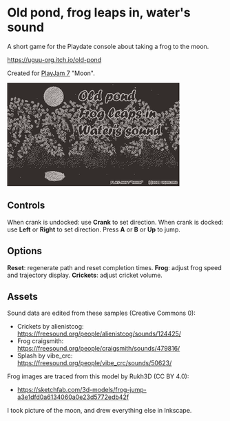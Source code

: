 # Old pond, frog leaps in, water's sound

A short game for the Playdate console about taking a frog to the moon.

https://uguu-org.itch.io/old-pond

Created for [PlayJam 7](https://itch.io/jam/playjam-7) "Moon".

![](doc/demo.gif)

## Controls

When crank is undocked: use **Crank** to set direction.
When crank is docked: use **Left** or **Right** to set direction.
Press **A** or **B** or **Up** to jump.

## Options

**Reset**: regenerate path and reset completion times.
**Frog**: adjust frog speed and trajectory display.
**Crickets**: adjust cricket volume.

## Assets

Sound data are edited from these samples (Creative Commons 0):

   * Crickets by alienistcog: https://freesound.org/people/alienistcog/sounds/124425/
   * Frog craigsmith: https://freesound.org/people/craigsmith/sounds/479816/
   * Splash by vibe_crc: https://freesound.org/people/vibe_crc/sounds/50623/

Frog images are traced from this model by Rukh3D (CC BY 4.0):

   * https://sketchfab.com/3d-models/frog-jump-a3e1dfd0a6134060a0e23d5772edb42f

I took picture of the moon, and drew everything else in Inkscape.
